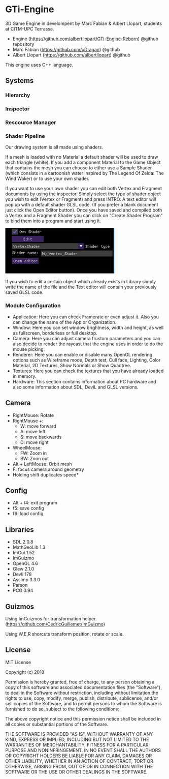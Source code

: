 # GTi-Engine
3D Game Engine in develompent by Marc Fabian & Albert Llopart, students at CITM-UPC Terrassa.

- Engine (https://github.com/albertllopart/GTi-Engine-Reborn) @github repository
- Marc Fabian (https://github.com/xDragan) @github
- Albert Llopart (https://github.com/albertllopart) @github

This engine uses C++ language.

## Systems

### Hierarchy

### Inspector

### Rescource Manager

### Shader Pipeline

Our drawing system is all made using shaders. 

If a mesh is loaded with no Material a default shader will be used to draw each triangle (white). If you add a component Material to the Game Object that contains the mesh you can choose to either use a Sample Shader (which consists in a cartoonish water inspired by The Legend Of Zelda: The Wind Waker) or to use your own shader. 

If you want to use your own shader you can edit both Vertex and Fragment documents by using the inspector. Simply select the type of shader object you wish to edit (Vertex or Fragment) and press INTRO. A text editor will pop up with a default shader GLSL code. (If you prefer a blank document just click the Open Editor button). Once you have saved and compiled both a Vertex and a Fragment Shader you can click on "Create Shader Program" to bind them into a program and start using it. 

<img src="Web Images/shader_pipeline_1.PNG" alt="hi" class="inline"/>

If you wish to edit a certain object which already exists in Library simply write the name of the file and the Text editor will contain your previously saved GLSL code.

### Module Configuration

- Application: Here you can check Framerate or even adjust it. Also you can change the name of the App or Organization.
- Window: Here you can set window brightness, width and height, as well as fullscreen, borderless or full desktop.
- Camera: Here you can adjust camera frustom parameters and you can also decide to render the raycast that the engine uses in order to do the mouse picking.
- Renderer: Here you can enable or disable many OpenGL rendering options such as Wireframe mode, Depth test, Cull face, Lighting, Color Material, 2D Textures, Show Normals or Show Quadtree.
- Textures: Here you can check the textures that you have already loaded in memory.
- Hardware: This section contains information about PC hardware and also some information about SDL, DeviL and GLSL versions.

## Camera

- RightMouse: Rotate
- RightMouse +:
	- W: move forward
	- A: move left
	- S: move backwards
	- D: move right
- WheelMouse:
	- FW: Zoom in
	- BW: Zoon out
- Alt + LeftMouse: Orbit mesh
- F: focus camera around geometry
- Holding shift duplicates speed*

## Config

- Alt + f4: exit program
- f5: save config
- f6: load config

## Libraries

- SDL 2.0.8
- MathGeoLib 1.3
- ImGui 1.52
- ImGuizmo 
- OpenGL 4.6
- Glew 2.1.0
- DevIl 178
- Assimp 3.3.0
- Parson
- PCG 0.94

## Guizmos
Using ImGuizmos for transformation helper. (https://github.com/CedricGuillemet/ImGuizmo)

Using W,E,R shorcuts transform position, rotate or scale.

## License

MIT License

Copyright (c) 2018 

Permission is hereby granted, free of charge, to any person obtaining a copy
of this software and associated documentation files (the "Software"), to deal
in the Software without restriction, including without limitation the rights
to use, copy, modify, merge, publish, distribute, sublicense, and/or sell
copies of the Software, and to permit persons to whom the Software is
furnished to do so, subject to the following conditions:

The above copyright notice and this permission notice shall be included in all
copies or substantial portions of the Software.

THE SOFTWARE IS PROVIDED "AS IS", WITHOUT WARRANTY OF ANY KIND, EXPRESS OR
IMPLIED, INCLUDING BUT NOT LIMITED TO THE WARRANTIES OF MERCHANTABILITY,
FITNESS FOR A PARTICULAR PURPOSE AND NONINFRINGEMENT. IN NO EVENT SHALL THE
AUTHORS OR COPYRIGHT HOLDERS BE LIABLE FOR ANY CLAIM, DAMAGES OR OTHER
LIABILITY, WHETHER IN AN ACTION OF CONTRACT, TORT OR OTHERWISE, ARISING FROM,
OUT OF OR IN CONNECTION WITH THE SOFTWARE OR THE USE OR OTHER DEALINGS IN THE
SOFTWARE.


